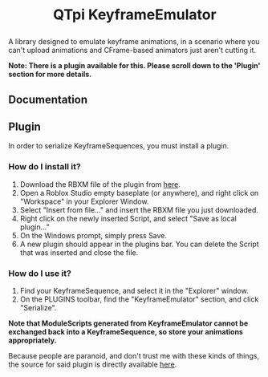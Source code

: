 <h1 align="center">

QTpi KeyframeEmulator

</h1>

A library designed to emulate keyframe animations, in a scenario where you can't upload animations and CFrame-based animators just aren't cutting it.

**Note: There is a plugin available for this. Please scroll down to the 'Plugin' section for more details.**

## Documentation



## Plugin

In order to serialize KeyframeSequences, you must install a plugin.

### How do I install it?
1. Download the RBXM file of the plugin from [here](https://github.com/QTpiV2/qtpi/blob/main/KeyframeEmulator/plugin/plugin.rbxm?raw=true).
2. Open a Roblox Studio empty baseplate (or anywhere), and right click on "Workspace" in your Explorer Window.
3. Select "Insert from file..." and insert the RBXM file you just downloaded.
4. Right click on the newly inserted Script, and select "Save as local plugin..."
5. On the Windows prompt, simply press Save.
6. A new plugin should appear in the plugins bar. You can delete the Script that was inserted and close the file.

### How do I use it?
1. Find your KeyframeSequence, and select it in the "Explorer" window.
2. On the PLUGINS toolbar, find the "KeyframeEmulator" section, and click "Serialize".

**Note that ModuleScripts generated from KeyframeEmulator cannot be exchanged back into a KeyframeSequence, so store your animations appropriately.**

Because people are paranoid, and don't trust me with these kinds of things, the source for said plugin is directly available [here](https://github.com/QTpiV2/qtpi/blob/main/KeyframeEmulator/plugin/source.lua).
